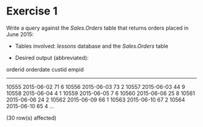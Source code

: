 # Exercise 1

Write a query against the *Sales.Orders* table that returns orders placed in June 2015:

* Tables involved: *lessons* database and the *Sales.Orders* table

* Desired output (abbreviated):

orderid     orderdate  custid      empid
----------- ---------- ----------- -----------
10555       2015-06-02 71          6
10556       2015-06-03 73          2
10557       2015-06-03 44          9
10558       2015-06-04 4           1
10559       2015-06-05 7           6
10560       2015-06-06 25          8
10561       2015-06-06 24          2
10562       2015-06-09 66          1
10563       2015-06-10 67          2
10564       2015-06-10 65          4
...

(30 row(s) affected)